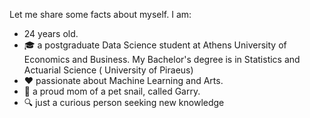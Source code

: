Let me share some facts about myself. I am:

- 24 years old.
- 🎓 a postgraduate Data Science student at Athens University of Economics and Business. My Bachelor's degree is in Statistics and Actuarial Science ( University of Piraeus)
- ♥️  passionate about Machine Learning and Arts.
- 🐌 a proud mom of a pet snail, called Garry.
- 🔍 just a curious person seeking new knowledge 

<!---
justdepie/justdepie is a ✨ special ✨ repository because its `README.md` (this file) appears on your GitHub profile.
You can click the Preview link to take a look at your changes.
--->
